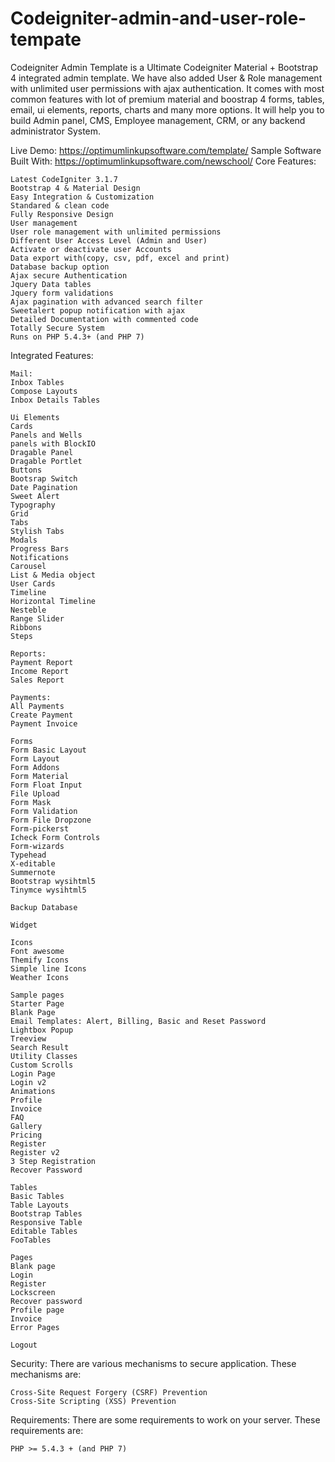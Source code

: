 # Codeigniter-admin-and-user-role-tempate


Codeigniter Admin Template is a Ultimate Codeigniter Material + Bootstrap 4 integrated admin template. We have also added User & Role management with unlimited user permissions with ajax authentication. It comes with most common features with lot of premium material and boostrap 4 forms, tables, email, ui elements, reports, charts and many more options. It will help you to build Admin panel, CMS, Employee management, CRM, or any backend administrator System.

Live Demo: https://optimumlinkupsoftware.com/template/ Sample Software Built With: https://optimumlinkupsoftware.com/newschool/ Core Features:

    Latest CodeIgniter 3.1.7
    Bootstrap 4 & Material Design
    Easy Integration & Customization
    Standared & clean code
    Fully Responsive Design
    User management
    User role management with unlimited permissions
    Different User Access Level (Admin and User)
    Activate or deactivate user Accounts
    Data export with(copy, csv, pdf, excel and print)
    Database backup option
    Ajax secure Authentication
    Jquery Data tables
    Jquery form validations
    Ajax pagination with advanced search filter
    Sweetalert popup notification with ajax
    Detailed Documentation with commented code
    Totally Secure System
    Runs on PHP 5.4.3+ (and PHP 7)

Integrated Features:


    Mail:
    Inbox Tables
    Compose Layouts
    Inbox Details Tables

    Ui Elements
    Cards
    Panels and Wells
    panels with BlockIO
    Dragable Panel
    Dragable Portlet
    Buttons
    Bootsrap Switch
    Date Pagination
    Sweet Alert
    Typography
    Grid
    Tabs
    Stylish Tabs
    Modals
    Progress Bars
    Notifications
    Carousel
    List & Media object
    User Cards
    Timeline
    Horizontal Timeline
    Nesteble
    Range Slider
    Ribbons
    Steps

    Reports:
    Payment Report
    Income Report
    Sales Report

    Payments:
    All Payments
    Create Payment
    Payment Invoice

    Forms
    Form Basic Layout
    Form Layout
    Form Addons
    Form Material
    Form Float Input
    File Upload
    Form Mask
    Form Validation
    Form File Dropzone
    Form-pickerst
    Icheck Form Controls
    Form-wizards
    Typehead
    X-editable
    Summernote
    Bootstrap wysihtml5
    Tinymce wysihtml5

    Backup Database

    Widget

    Icons
    Font awesome
    Themify Icons
    Simple line Icons
    Weather Icons

    Sample pages
    Starter Page
    Blank Page
    Email Templates: Alert, Billing, Basic and Reset Password
    Lightbox Popup
    Treeview
    Search Result
    Utility Classes
    Custom Scrolls
    Login Page
    Login v2
    Animations
    Profile
    Invoice
    FAQ
    Gallery
    Pricing
    Register
    Register v2
    3 Step Registration
    Recover Password

    Tables
    Basic Tables
    Table Layouts
    Bootstrap Tables
    Responsive Table
    Editable Tables
    FooTables

    Pages
    Blank page
    Login
    Register
    Lockscreen
    Recover password
    Profile page
    Invoice
    Error Pages

    Logout

Security:
There are various mechanisms to secure application. These mechanisms are:

    Cross-Site Request Forgery (CSRF) Prevention
    Cross-Site Scripting (XSS) Prevention


Requirements:
There are some requirements to work on your server. These requirements are:

    PHP >= 5.4.3 + (and PHP 7)

